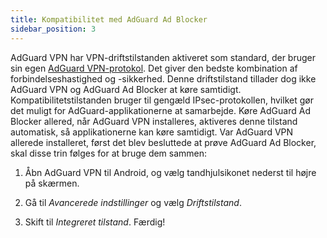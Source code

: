 ```yaml
---
title: Kompatibilitet med AdGuard Ad Blocker
sidebar_position: 3
---
```


AdGuard VPN har VPN-driftstilstanden aktiveret som standard, der bruger sin egen [AdGuard VPN-protokol](/general/adguard-vpn-protocol). Det giver den bedste kombination af forbindelseshastighed og -sikkerhed. Denne driftstilstand tillader dog ikke AdGuard VPN og AdGuard Ad Blocker at køre samtidigt. Kompatibilitetstilstanden bruger til gengæld IPsec-protokollen, hvilket gør det muligt for AdGuard-applikationerne at samarbejde. Køre AdGuard Ad Blocker allered, når AdGuard VPN installeres, aktiveres denne tilstand automatisk, så applikationerne kan køre samtidigt. Var AdGuard VPN allerede installeret, først det blev besluttede at prøve AdGuard Ad Blocker, skal disse trin følges for at bruge dem sammen:

1. Åbn AdGuard VPN til Android, og vælg tandhjulsikonet nederst til højre på skærmen.

2. Gå til *Avancerede indstillinger* og vælg *Driftstilstand*.

3. Skift til *Integreret tilstand*. Færdig!

